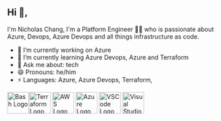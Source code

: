 <br/>

## Hi 👋, 
I'm Nicholas Chang, I'm a Platform Engineer 👨‍💻 who is passionate about Azure, Devops, Azure Devops and all things infrastructure as code. 


- 🔭 I’m currently working on Azure 
- 🌱 I’m currently learning Azure Devops, Azure and Terraform 
- 💬 Ask me about: tech
- 😄 Pronouns: he/him
-  ⚡ Languages: Azure, Azure Devops, Terraform, 

<p>
 <img src="https://cdn.worldvectorlogo.com/logos/bash-1.svg" alt="Bash Logo" width="50" height="50"/><img src="https://cdn.worldvectorlogo.com/logos/terraform-enterprise.svg" alt="Terraform Logo" width="50" height="50"/> <img src="https://cdn.worldvectorlogo.com/logos/aws-2.svg" alt="AWS Logo" width="50" height="50"/> <img src="https://cdn.worldvectorlogo.com/logos/azure-1.svg" alt="Azure Logo" width="50" height="50"/> <img src="https://cdn.worldvectorlogo.com/logos/visual-studio-code-1.svg" alt="VSCode Logo" width="50" height="50"/> <img src="https://cdn.worldvectorlogo.com/logos/visual-studio-2013.svg" alt="Visual Studio Logo" width="50" height="50"/>
